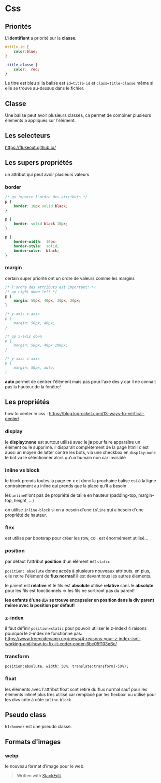﻿# Css

## Priorités
L'**identifiant** a priorité sur la **classe**.
```css
#title-id {
	color:blue;
}

.title-classe {
	color:  red;
}
```
Le titre est bleu si la balise est ``id=title-id`` et ``class=title-classe`` même si elle se trouve au-dessus dans le fichier.
## Classe
Une balise peut avoir plusieurs classes, ca permet de combiner plusieurs éléments a appliqués sur l'élément.

## Les selecteurs
https://flukeout.github.io/

## Les supers propriétés
un attribut qui peut avoir plusieurs valeurs
### border
```css
/* qu'importe l'ordre des attributs */
p {
	border: 10px solid black;
}

p {
	border: solid black 10px;
}

p {
	border-width:  10px;
	border-style:  solid;
	border-color:  black;
}
```

### margin
certain super priorité ont un ordre de valeurs comme les margins 
```css
/* l'ordre des attributs est important! */
/* up right down left */
p {
	margin: 50px, 40px, 30px, 20px;
}

/* y-axis x-axis
p {
	margin: 50px, 40px;
}

/* up x-axis down
p {
	margin: 50px, 40px 100px;
}

/* y-axis x-axis
p {
	margin: 50px, auto;
}
```
**auto** permet de centrer l'élément mais pas pour l'axe des y car il ne connait pas la hauteur de la fenêtre!

## Les propriétés
how to center in css : https://blog.logrocket.com/13-ways-to-vertical-center/
### display
le **display:none** est surtout utilisé avec le **js** pour faire apparaître un élément ou le supprimé. il disparait complètement de la page html! c'est aussi un moyen de lutter contre les bots, via une checkbox en ``display:none`` le bot va le sélectionner alors qu'un humain non car invisible

### inline vs block
le block prends toutes la page en x et donc la prochaine balise est à la ligne contrairement au inline qui prends que la place qu'il a besoin

les ``inline``n'ont pas de propriété de taille en hauteur (padding-top, margin-top, height, ...)

on utilise ``inline-block`` si on a besoin d'une ``inline`` qui a besoin d'une propriété de hauteur.

### flex
est utilisé par bootsrap  pour créer les row, col.
est énormément utilisé...

### position
par défaut l'attribut **position** d'un élément est ``static``

``position: absolute`` donne accès à plusieurs nouveaux attributs. en plus, elle retire l'élément de **flux normal**! il est devant tous les autres éléments.

le parent est **relative** et le fils est **absolute**
utilisé **relative** sans le **absolute** pour les fils est fonctionnels => les fils ne sortiront pas du parent!

**les enfants d'une ``div`` se trouve encapsuler en position dans la div parent même avec la position par défaut!**

### z-index
il faut définir ``position≠static`` pour pouvoir utiliser le z-index!
4 raisons pourquoi le z-index ne fonctionne pas:
https://www.freecodecamp.org/news/4-reasons-your-z-index-isnt-working-and-how-to-fix-it-coder-coder-6bc05f103e6c/

### transform
``
position:absolute;
width: 50%;
translate:transform(-50%);
``

### float
les éléments avec l'attribut float sont retiré du flux normal sauf pour les éléments inline! plus très utilisé car remplacé par les flexbox! ou utilisé pour les divs côte à côte ``inline-block``

## Pseudo class
``h1:hoover`` est une pseudo classe.

## Formats d'images
### webp
le nouveau format d'image pour le web.



> Written with [StackEdit](https://stackedit.io/).
